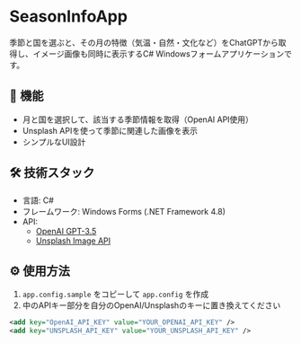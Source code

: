 # SeasonInfoApp

季節と国を選ぶと、その月の特徴（気温・自然・文化など）をChatGPTから取得し、イメージ画像も同時に表示するC# Windowsフォームアプリケーションです。

## 🔧 機能

- 月と国を選択して、該当する季節情報を取得（OpenAI API使用）
- Unsplash APIを使って季節に関連した画像を表示
- シンプルなUI設計

## 🛠️ 技術スタック

- 言語: C#
- フレームワーク: Windows Forms (.NET Framework 4.8)
- API:
  - [OpenAI GPT-3.5](https://platform.openai.com/)
  - [Unsplash Image API](https://unsplash.com/developers)

## ⚙️ 使用方法

1. `app.config.sample` をコピーして `app.config` を作成
2. 中のAPIキー部分を自分のOpenAI/Unsplashのキーに置き換えてください

```xml
<add key="OpenAI_API_KEY" value="YOUR_OPENAI_API_KEY" />
<add key="UNSPLASH_API_KEY" value="YOUR_UNSPLASH_API_KEY" />
